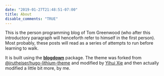 ```yaml
---
date: "2019-01-27T21:48:51-07:00"
title: About
disable_comments: "TRUE"
---
```


This is the person programming blog of Tom Greenwood (who after this introductory paragraph will henceforth refer to himself in the first person). Most probably, these posts will read as a series of attempts to run before learning to walk. 

It is built using the [**blogdown**](https://github.com/rstudio/blogdown) package. The theme was forked from [@jrutheiser/hugo-lithium-theme](https://github.com/jrutheiser/hugo-lithium-theme) and modified by [Yihui Xie](https://github.com/yihui/hugo-lithium) and then actually modified a little bit more, by me.
